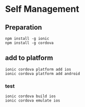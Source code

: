 # Self Management

## Preparation

```
npm install -g ionic  
npm install -g cordova
```

## add to platform
```
ionic cordova platform add ios
ionic cordova platform add android
```

### test
```
ionic cordova build ios
ionic cordova emulate ios
```